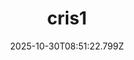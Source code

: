 ---
title: "cris1"
description: ""
image: "/uploads/photos/1761814282798-cris1.webp"
thumbnail: "/uploads/photos/1761814282798-cris1-thumb.webp"
width: 3024
height: 4032
featured: false
date: 2025-10-30T08:51:22.799Z
order: 0
---